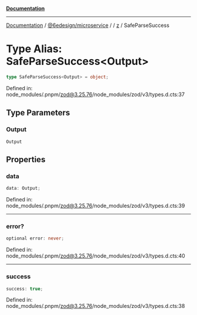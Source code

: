 [**Documentation**](../../../../../README.md)

***

[Documentation](../../../../../README.md) / [@6edesign/microservice](../../../README.md) / [](../../../README.md) / [z](../README.md) / SafeParseSuccess

# Type Alias: SafeParseSuccess&lt;Output&gt;

```ts
type SafeParseSuccess<Output> = object;
```

Defined in: node\_modules/.pnpm/zod@3.25.76/node\_modules/zod/v3/types.d.cts:37

## Type Parameters

### Output

`Output`

## Properties

### data

```ts
data: Output;
```

Defined in: node\_modules/.pnpm/zod@3.25.76/node\_modules/zod/v3/types.d.cts:39

***

### error?

```ts
optional error: never;
```

Defined in: node\_modules/.pnpm/zod@3.25.76/node\_modules/zod/v3/types.d.cts:40

***

### success

```ts
success: true;
```

Defined in: node\_modules/.pnpm/zod@3.25.76/node\_modules/zod/v3/types.d.cts:38
